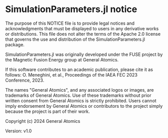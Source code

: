 # SimulationParameters.jl notice

The purpose of this NOTICE file is to provide legal notices and acknowledgments that must be displayed to users in any derivative works or distributions. This file does not alter the terms of the Apache 2.0 license that governs the use and distribution of the SimulationParameters.jl package.

SimulationParameters.jl was originally developed under the FUSE project by the Magnetic Fusion Energy group at General Atomics.

If this software contributes to an academic publication, please cite it as follows:
O. Meneghini, et al., Proceedings of the IAEA FEC 2023 Conference, 2023.

The names "General Atomics", and any associated logos or images, are trademarks of General Atomics. Use of these trademarks without prior written consent from General Atomics is strictly prohibited. Users cannot imply endorsement by General Atomics or contributors to the project simply because the project is part of their work.

Copyright (c) 2024 General Atomics

Version: v1.0
